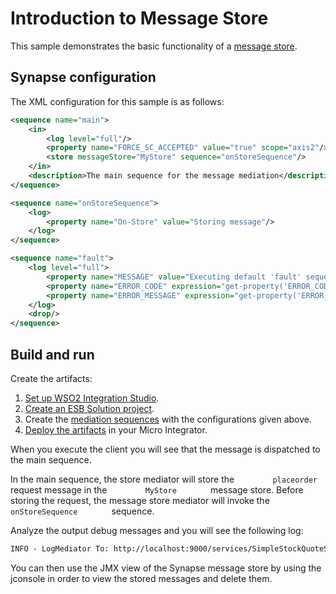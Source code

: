 # Introduction to Message Store
This sample demonstrates the basic functionality of a [message store](../../../../references/synapse-properties/about-message-stores-processors).

## Synapse configuration

The XML configuration for this sample is as follows:

```xml tab='Main Sequence'
<sequence name="main">
    <in>
        <log level="full"/>
        <property name="FORCE_SC_ACCEPTED" value="true" scope="axis2"/>
        <store messageStore="MyStore" sequence="onStoreSequence"/>
    </in>
    <description>The main sequence for the message mediation</description>
</sequence>
```

```xml tab='On Store Sequence'
<sequence name="onStoreSequence">
    <log>
        <property name="On-Store" value="Storing message"/>
    </log>
</sequence>
```

```xml tab='Fault Sequence'
<sequence name="fault">
    <log level="full">
        <property name="MESSAGE" value="Executing default 'fault' sequence"/>
        <property name="ERROR_CODE" expression="get-property('ERROR_CODE')"/>
        <property name="ERROR_MESSAGE" expression="get-property('ERROR_MESSAGE')"/>
    </log>
    <drop/>
</sequence>
```

## Build and run

Create the artifacts:

1. [Set up WSO2 Integration Studio](../../../../develop/installing-WSO2-Integration-Studio).
2. [Create an ESB Solution project](../../../../develop/creating-projects/#esb-config-project).
3. Create the [mediation sequences](../../../../develop/creating-artifacts/creating-reusable-sequences) with the configurations given above.
4. [Deploy the artifacts](../../../../develop/deploy-and-run) in your Micro Integrator.

When you execute the client you will see that the message is dispatched
to the main sequence.

In the main sequence, the store mediator will store the
`         placeorder        ` request message in the
`         MyStore        ` message store. Before storing the request,
the message store mediator will invoke the
`         onStoreSequence        ` sequence.

Analyze the output debug messages and you will see the following log:

```xml
INFO - LogMediator To: http://localhost:9000/services/SimpleStockQuoteService, WSAction: urn:placeOrder, SOAPAction: urn:placeOrder, ReplyTo: http://www.w3.org/2005/08/addressing/none, MessageID: urn:uuid:54f0e7c6-7b43-437c-837e-a825d819688c, Direction: request, On-Store = Storing message
```

You can then use the JMX view of the Synapse message store by using the
jconsole in order to view the stored messages and delete them.
